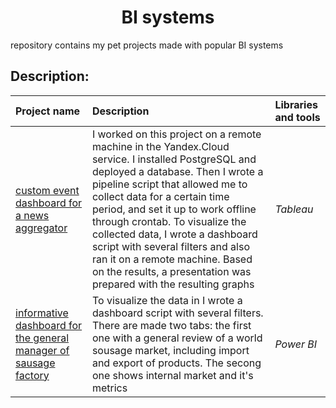 <center><h1>BI systems</h1></center>

<p align=left>
repository  contains my pet projects made with popular BI systems

## Description:

| Project name | Description | Libraries and tools |
| :---------------------- | :---------------------- | :---------------------- |
| [custom event dashboard for a news aggregator](https://github.com/taisiiap/Training-BI-systems/tree/main/Tableau%20Public) | I worked on this project on a remote machine in the Yandex.Cloud service. I installed PostgreSQL and deployed a database. Then I wrote a pipeline script that allowed me to collect data for a certain time period, and set it up to work offline through crontab. To visualize the collected data, I wrote a dashboard script with several filters and also ran it on a remote machine. Based on the results, a presentation was prepared with the resulting graphs | *Tableau* |
| [informative dashboard for the general manager of sausage factory](https://github.com/taisiiap/Training-BI-systems/tree/main/Power-BI) | To visualize the data in I wrote a dashboard script with several filters. There are made two tabs: the first one with a general review of a world sousage market, including import and export of products. The secong one shows internal market and it's metrics | *Power BI* |
